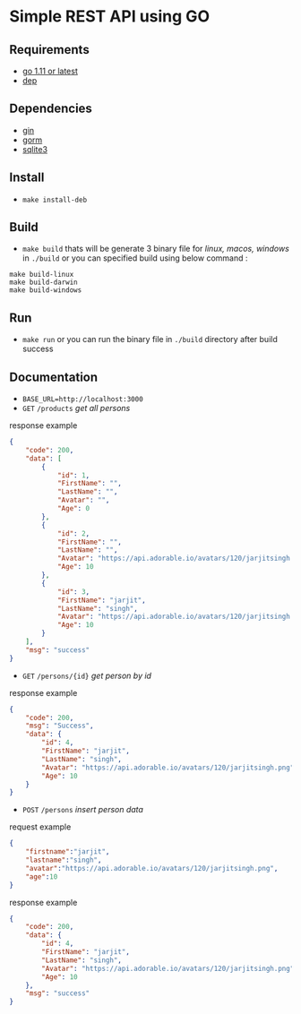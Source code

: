 # Simple REST API using GO

## Requirements
- [go 1.11 or latest](https://golang.org/doc/install)
- [dep](https://golang.github.io/dep/)

## Dependencies
- [gin](https://github.com/gin-gonic/gin)
- [gorm](https://github.com/jinzhu/gorm)
- [sqlite3](https://github.com/mattn/go-sqlite3)

## Install
- `make install-deb`

## Build
- `make build`
thats will be generate 3 binary file for _linux, macos, windows_ in `./build`
or you can specified build using below command :
```
make build-linux
make build-darwin
make build-windows
```

## Run
- `make run` or you can run the binary file in `./build` directory after build success

## Documentation

* `BASE_URL=http://localhost:3000`
* `GET` `/products` _get all persons_

response example

```json
{
    "code": 200,
    "data": [
        {
            "id": 1,
            "FirstName": "",
            "LastName": "",
            "Avatar": "",
            "Age": 0
        },
        {
            "id": 2,
            "FirstName": "",
            "LastName": "",
            "Avatar": "https://api.adorable.io/avatars/120/jarjitsingh.png",
            "Age": 10
        },
        {
            "id": 3,
            "FirstName": "jarjit",
            "LastName": "singh",
            "Avatar": "https://api.adorable.io/avatars/120/jarjitsingh.png",
            "Age": 10
        }
    ],
    "msg": "success"
}
``` 

* `GET` `/persons/{id}` _get person by id_

response example

```json
{
    "code": 200,
    "msg": "Success",
    "data": {
        "id": 4,
        "FirstName": "jarjit",
        "LastName": "singh",
        "Avatar": "https://api.adorable.io/avatars/120/jarjitsingh.png",
        "Age": 10
    }
}
```


* `POST` `/persons` _insert person data_

request example

```json
{
	"firstname":"jarjit",
	"lastname":"singh",
	"avatar":"https://api.adorable.io/avatars/120/jarjitsingh.png",
	"age":10
}
```

response example

```json
{
    "code": 200,
    "data": {
        "id": 4,
        "FirstName": "jarjit",
        "LastName": "singh",
        "Avatar": "https://api.adorable.io/avatars/120/jarjitsingh.png",
        "Age": 10
    },
    "msg": "success"
}
```